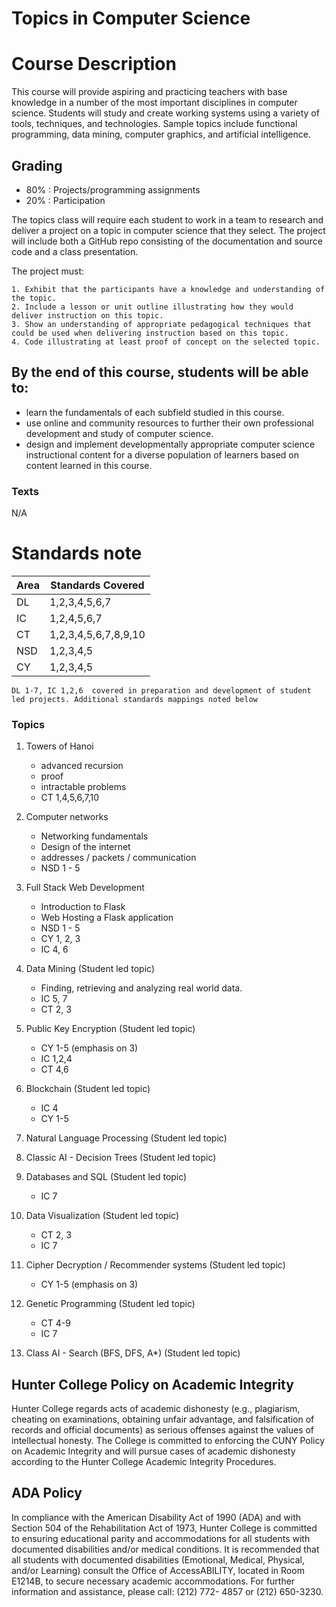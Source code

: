 # Topics in Computer Science

# Course Description

This course will provide aspiring and practicing teachers with base
knowledge in a number of the most important disciplines in computer
science. Students will study and create working systems using a
variety of tools, techniques, and technologies.  Sample topics include
functional programming, data mining, computer graphics, and artificial
intelligence.

## Grading

 - 80% : Projects/programming assignments
 - 20% : Participation

The topics class will require each student to work in a team to
research and deliver a project on a topic in computer science that
they select. The project will include both a GitHub repo consisting of
the documentation and source code and a class presentation.
	
The project must:

	1. Exhibit that the participants have a knowledge and understanding of the topic. 
	2. Include a lesson or unit outline illustrating how they would deliver instruction on this topic.
	3. Show an understanding of appropriate pedagogical techniques that could be used when delivering instruction based on this topic.
	4. Code illustrating at least proof of concept on the selected topic.


## By the end of this course, students will be able to:
  - learn the fundamentals of each subfield studied in this course.
  - use online and community resources to further their own professional development and study of computer science.
  - design and implement developmentally appropriate computer science instructional content for a diverse population of learners based on content learned in this course.

### Texts

N/A


# Standards note

| Area | Standards Covered    |
|------|----------------------|
| DL   | 1,2,3,4,5,6,7        |
| IC   | 1,2,4,5,6,7          |
| CT   | 1,2,3,4,5,6,7,8,9,10 |
| NSD  | 1,2,3,4,5            |
| CY   | 1,2,3,4,5            |


	DL 1-7, IC 1,2,6  covered in preparation and development of student led projects. Additional standards mappings noted below 
	
### Topics

 1. Towers of Hanoi 
	- advanced recursion
	- proof
	- intractable problems
	- CT 1,4,5,6,7,10
 1. Computer networks
	- Networking fundamentals
	- Design of the internet
	- addresses / packets / communication
	- NSD 1 - 5
	
 1. Full Stack Web Development
	- Introduction to Flask 
	- Web Hosting a Flask application
	- NSD 1 - 5 
	- CY 1, 2, 3
	- IC 4, 6
 1. Data Mining (Student led topic)
	- Finding, retrieving and analyzing real world data.
	- IC 5, 7
	- CT 2, 3

 1. Public Key Encryption (Student led topic)
	- CY 1-5 (emphasis on 3)
	- IC 1,2,4
	- CT 4,6
 1. Blockchain (Student led topic)
    - IC  4
	- CY 1-5
 1. Natural Language Processing (Student led topic)
 1. Classic AI - Decision Trees (Student led topic)
 1. Databases and SQL (Student led topic)
   	- IC 7

 1. Data Visualization (Student led topic)
	- CT 2, 3
	- IC 7 

1. Cipher Decryption / Recommender systems (Student led topic)
	- CY 1-5 (emphasis on 3)
 1. Genetic Programming (Student led topic)
	- CT 4-9
	- IC 7
 1. Class AI - Search (BFS, DFS, A*) (Student led topic)
  


## Hunter College Policy on Academic Integrity

Hunter College regards acts of academic dishonesty (e.g., plagiarism, cheating on examinations,
obtaining unfair advantage, and falsification of records and official documents) as serious offenses
against the values of intellectual honesty. The College is committed to enforcing the CUNY Policy
on Academic Integrity and will pursue cases of academic dishonesty according to the Hunter College
Academic Integrity Procedures.

## ADA Policy

In compliance with the American Disability Act of 1990 (ADA) and with Section 504 of the
Rehabilitation Act of 1973, Hunter College is committed to ensuring educational parity and
accommodations for all students with documented disabilities and/or medical conditions. It is
recommended that all students with documented disabilities (Emotional, Medical, Physical, and/or
Learning) consult the Office of AccessABILITY, located in Room E1214B, to secure necessary
academic accommodations. For further information and assistance, please call: (212) 772- 4857 or
(212) 650-3230.
